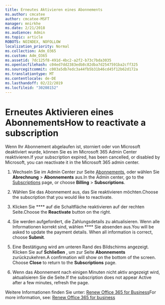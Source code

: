 ```yaml
---
title: Erneutes Aktivieren eines Abonnements
ms.author: cmcatee
author: cmcatee-MSFT
manager: mnirkhe
ms.date: 2/21/2018
ms.audience: Admin
ms.topic: article
ROBOTS: NOINDEX, NOFOLLOW
localization_priority: Normal
ms.collection: Adm_O365
ms.custom: Adm_O365
ms.assetid: 7dc125f8-491d-4bc2-a2f2-b73c7bda3035
ms.openlocfilehash: c04ed7dd2383edb8c82dba7d2547591ba2cff325
ms.sourcegitcommit: c003a5db7edc3a44fb5b31b46cd45f12b62d172a
ms.translationtype: MT
ms.contentlocale: de-DE
ms.lasthandoff: 02/22/2019
ms.locfileid: "30208152"
---
```

# <a name="how-to-reactivate-a-subscription"></a><span data-ttu-id="fd541-102">Erneutes Aktivieren eines Abonnements</span><span class="sxs-lookup"><span data-stu-id="fd541-102">How to reactivate a subscription</span></span>

<span data-ttu-id="fd541-103">Wenn Ihr Abonnement abgelaufen ist, storniert oder von Microsoft deaktiviert wurde, können Sie es im Microsoft 365 Admin Center reaktivieren.</span><span class="sxs-lookup"><span data-stu-id="fd541-103">If your subscription expired, has been cancelled, or disabled by Microsoft, you can reactivate it in the Microsoft 365 admin center.</span></span>
  
1. <span data-ttu-id="fd541-104">Wechseln Sie im Admin Center zur Seite [Abonnements](https://go.microsoft.com/fwlink/p/?linkid=842054), oder wählen Sie **Abrechnung** \> **Abonnements** aus.</span><span class="sxs-lookup"><span data-stu-id="fd541-104">In the Admin center, go to the [Subscriptions](https://go.microsoft.com/fwlink/p/?linkid=842054) page, or choose **Billing** \> **Subscriptions**.</span></span>
    
2. <span data-ttu-id="fd541-105">Wählen Sie das Abonnement aus, das Sie reaktivieren möchten.</span><span class="sxs-lookup"><span data-stu-id="fd541-105">Choose the subscription that you would like to reactivate.</span></span>
    
3. <span data-ttu-id="fd541-106">Klicken Sie \*\*\*\* auf die Schaltfläche reaktivieren auf der rechten Seite.</span><span class="sxs-lookup"><span data-stu-id="fd541-106">Choose the **Reactivate** button on the right.</span></span> 
    
4. <span data-ttu-id="fd541-p101">Sie werden aufgefordert, die Zahlungsdetails zu aktualisieren. Wenn alle Informationen korrekt sind, wählen \*\*\*\* Sie absenden aus.</span><span class="sxs-lookup"><span data-stu-id="fd541-p101">You will be asked to update the payment details. When all information is correct, choose **Submit**.</span></span>
    
5. <span data-ttu-id="fd541-p102">Eine Bestätigung wird am unteren Rand des Bildschirms angezeigt. Klicken Sie auf **Schließen** , um zur Seite **Abonnements** zurückzukehren.</span><span class="sxs-lookup"><span data-stu-id="fd541-p102">A confirmation will show on the bottom of the screen. Choose **Close** to return to the **Subscriptions** page.</span></span> 
    
6. <span data-ttu-id="fd541-111">Wenn das Abonnement nach einigen Minuten nicht aktiv angezeigt wird, aktualisieren Sie die Seite.</span><span class="sxs-lookup"><span data-stu-id="fd541-111">If the subscription does not appear Active after a few minutes, refresh the page.</span></span>
    
<span data-ttu-id="fd541-112">Weitere Informationen finden Sie unter: [Renew Office 365 for Business](https://support.office.com/article/8d83b530-f4ca-47f6-a666-e5791cbacc7e)</span><span class="sxs-lookup"><span data-stu-id="fd541-112">For more information, see: [Renew Office 365 for business](https://support.office.com/article/8d83b530-f4ca-47f6-a666-e5791cbacc7e)</span></span>
  

